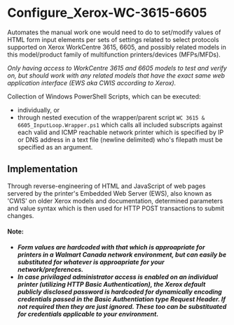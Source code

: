 # Configure_Xerox-WC-3615-6605
Automates the manual work one would need to do to set/modify values of HTML form input elements per sets of settings related to select protocols supported on Xerox WorkCentre 3615, 6605, and possibly related models in this model/product family of multifunction printers/devices (MFPs/MFDs).

*Only having access to WorkCentre 3615 and 6605 models to test and verify on, but should work with any related models that have the exact same web application interface (EWS aka CWIS according to Xerox).*

Collection of Windows PowerShell Scripts, which can be executed:
- individually, or
- through nested execution of the wrapper/parent script `WC 3615 & 6605_InputLoop.Wrapper.ps1` which calls all included subscripts against each valid and ICMP reachable network printer which is specified by IP or DNS address in a text file (newline delimited) who's filepath must be specified as an argument.

## Implementation ##
Through reverse-engineering of HTML and JavaScript of web pages servered by the printer's Embedded Web Server (EWS), also known as 'CWIS' on older Xerox models and documentation, determined parameters and value syntax which is then used for HTTP POST transactions to submit changes.

#### Note: ####
 - ***Form values are hardcoded with that which is approapriate for printers in a Walmart Canada network environment, but can easily be substituted for whatever is approapriate for your network/preferences.***
 - ***In case privilaged administrator access is enabled on an individual printer (utilizing HTTP Basic Authentication), the Xerox default publicly disclosed password is hardcoded for dynamically encoding credentials passed in the Basic Authentiation type Request Header. If not required then they are just ignored. These too can be substituated for credentials applicable to your environment.***
